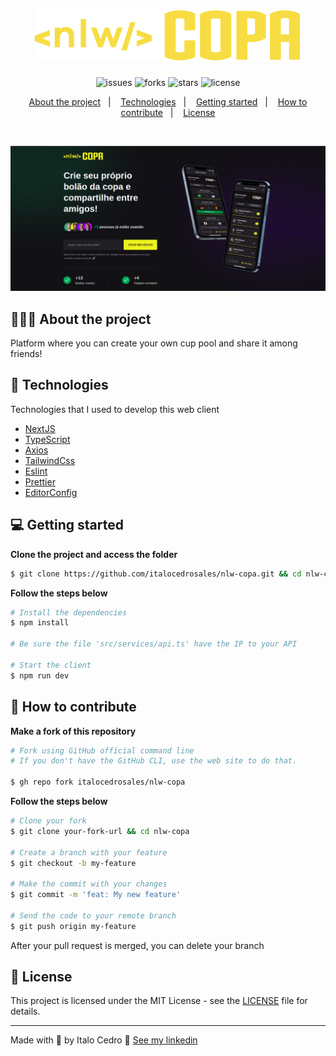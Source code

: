 <h1 align="center">
   <img alt="logo" src="https://github.com/italocedrosales/nlw-copa/blob/main/src/assets/logo.svg">
</h1>

<p align="center">
  <img alt="issues" src="https://img.shields.io/github/issues/italocedrosales/nlw-copa">

  <img alt="forks" src="https://img.shields.io/github/forks/italocedrosales/nlw-copa">

  <img alt="stars" src="https://img.shields.io/github/stars/italocedrosales/nlw-copa">

  <img alt="license" src="https://img.shields.io/github/license/italocedrosales/nlw-copa">
</p>

<p align="center">
  <a href="#%EF%B8%8F-about-the-project">About the project</a>&nbsp;&nbsp;&nbsp;|&nbsp;&nbsp;&nbsp;
  <a href="#-technologies">Technologies</a>&nbsp;&nbsp;&nbsp;|&nbsp;&nbsp;&nbsp;
  <a href="#-getting-started">Getting started</a>&nbsp;&nbsp;&nbsp;|&nbsp;&nbsp;&nbsp;
  <a href="#-how-to-contribute">How to contribute</a>&nbsp;&nbsp;&nbsp;|&nbsp;&nbsp;&nbsp;
  <a href="#-license">License</a>
</p>

</br>

<p align="center">
  <img alt="Layout" src="https://github.com/italocedrosales/nlw-copa/blob/main/assets/nlw-copa.png">
</p>

## 💇🏻‍♂️ About the project

Platform where you can create your own cup pool and share it among friends!

<!-- To see the **api**, click here: [NWL Copa Rest API](https://github.com/italocedrosales/nlw-copa-server)</br> -->

## 🚀 Technologies

Technologies that I used to develop this web client

- [NextJS](https://nextjs.org/)
- [TypeScript](https://www.typescriptlang.org/)
- [Axios](https://github.com/axios/axios)
- [TailwindCss](https://tailwindcss.com/)
- [Eslint](https://eslint.org/)
- [Prettier](https://prettier.io/)
- [EditorConfig](https://editorconfig.org/)

## 💻 Getting started

**Clone the project and access the folder**

```bash
$ git clone https://github.com/italocedrosales/nlw-copa.git && cd nlw-copa
```

**Follow the steps below**

```bash
# Install the dependencies
$ npm install

# Be sure the file 'src/services/api.ts' have the IP to your API

# Start the client
$ npm run dev
```

## 🤔 How to contribute

**Make a fork of this repository**

```bash
# Fork using GitHub official command line
# If you don't have the GitHub CLI, use the web site to do that.

$ gh repo fork italocedrosales/nlw-copa
```

**Follow the steps below**

```bash
# Clone your fork
$ git clone your-fork-url && cd nlw-copa

# Create a branch with your feature
$ git checkout -b my-feature

# Make the commit with your changes
$ git commit -m 'feat: My new feature'

# Send the code to your remote branch
$ git push origin my-feature
```

After your pull request is merged, you can delete your branch

## 📝 License

This project is licensed under the MIT License - see the [LICENSE](LICENSE) file for details.

---

Made with 💜 by Italo Cedro 👋 [See my linkedin](https://www.linkedin.com/in/italo-cedro-sales-452172119/)
